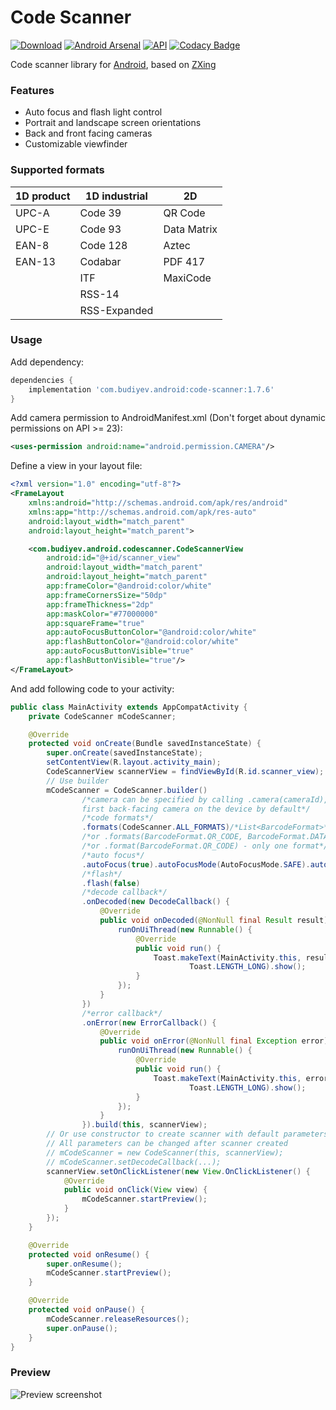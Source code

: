 # Code Scanner
[![Download](https://api.bintray.com/packages/yuriy-budiyev/maven/code-scanner/images/download.svg)](https://bintray.com/yuriy-budiyev/maven/code-scanner/_latestVersion)
[![Android Arsenal](https://img.shields.io/badge/Android%20Arsenal-Code%20Scanner-blue.svg?style=flat)](https://android-arsenal.com/details/1/6095)
[![API](https://img.shields.io/badge/API-14%2B-blue.svg?style=flat)](https://android-arsenal.com/api?level=14)
[![Codacy Badge](https://api.codacy.com/project/badge/Grade/04f32141b2ef480580f709883541b469)](https://www.codacy.com/app/yuriy-budiyev/code-scanner?utm_source=github.com&amp;utm_medium=referral&amp;utm_content=yuriy-budiyev/code-scanner&amp;utm_campaign=Badge_Grade)

Code scanner library for [Android](https://developer.android.com), based on [ZXing](https://github.com/zxing/zxing)

### Features
* Auto focus and flash light control
* Portrait and landscape screen orientations
* Back and front facing cameras
* Customizable viewfinder

### Supported formats
| 1D product | 1D industrial | 2D
| ---------- | ------------- | --------------
| UPC-A      | Code 39       | QR Code
| UPC-E      | Code 93       | Data Matrix
| EAN-8      | Code 128      | Aztec
| EAN-13     | Codabar       | PDF 417
|            | ITF           | MaxiCode
|            | RSS-14        |
|            | RSS-Expanded  |

### Usage
Add dependency:
```gradle
dependencies {
    implementation 'com.budiyev.android:code-scanner:1.7.6'
}
```
Add camera permission to AndroidManifest.xml (Don't forget about dynamic permissions on API >= 23):
```xml
<uses-permission android:name="android.permission.CAMERA"/>
```
Define a view in your layout file:
```xml
<?xml version="1.0" encoding="utf-8"?>
<FrameLayout
    xmlns:android="http://schemas.android.com/apk/res/android"
    xmlns:app="http://schemas.android.com/apk/res-auto"
    android:layout_width="match_parent"
    android:layout_height="match_parent">

    <com.budiyev.android.codescanner.CodeScannerView
        android:id="@+id/scanner_view"
        android:layout_width="match_parent"
        android:layout_height="match_parent"
        app:frameColor="@android:color/white"
        app:frameCornersSize="50dp"
        app:frameThickness="2dp"
        app:maskColor="#77000000"
        app:squareFrame="true"
        app:autoFocusButtonColor="@android:color/white"
        app:flashButtonColor="@android:color/white"
        app:autoFocusButtonVisible="true"
        app:flashButtonVisible="true"/>
</FrameLayout>
```
And add following code to your activity:
```java
public class MainActivity extends AppCompatActivity {
    private CodeScanner mCodeScanner;

    @Override
    protected void onCreate(Bundle savedInstanceState) {
        super.onCreate(savedInstanceState);
        setContentView(R.layout.activity_main);
        CodeScannerView scannerView = findViewById(R.id.scanner_view);
        // Use builder
        mCodeScanner = CodeScanner.builder()
                /*camera can be specified by calling .camera(cameraId),
                first back-facing camera on the device by default*/
                /*code formats*/
                .formats(CodeScanner.ALL_FORMATS)/*List<BarcodeFormat>*/
                /*or .formats(BarcodeFormat.QR_CODE, BarcodeFormat.DATA_MATRIX, ...)*/
                /*or .format(BarcodeFormat.QR_CODE) - only one format*/
                /*auto focus*/
                .autoFocus(true).autoFocusMode(AutoFocusMode.SAFE).autoFocusInterval(2000L)
                /*flash*/
                .flash(false)
                /*decode callback*/
                .onDecoded(new DecodeCallback() {
                    @Override
                    public void onDecoded(@NonNull final Result result) {
                        runOnUiThread(new Runnable() {
                            @Override
                            public void run() {
                                Toast.makeText(MainActivity.this, result.getText(),
                                        Toast.LENGTH_LONG).show();
                            }
                        });
                    }
                })
                /*error callback*/
                .onError(new ErrorCallback() {
                    @Override
                    public void onError(@NonNull final Exception error) {
                        runOnUiThread(new Runnable() {
                            @Override
                            public void run() {
                                Toast.makeText(MainActivity.this, error.getMessage(),
                                        Toast.LENGTH_LONG).show();
                            }
                        });
                    }
                }).build(this, scannerView);
        // Or use constructor to create scanner with default parameters
        // All parameters can be changed after scanner created
        // mCodeScanner = new CodeScanner(this, scannerView);                
        // mCodeScanner.setDecodeCallback(...);                
        scannerView.setOnClickListener(new View.OnClickListener() {
            @Override
            public void onClick(View view) {
                mCodeScanner.startPreview();
            }
        });
    }

    @Override
    protected void onResume() {
        super.onResume();
        mCodeScanner.startPreview();
    }

    @Override
    protected void onPause() {
        mCodeScanner.releaseResources();
        super.onPause();
    }
}
```
### Preview
![Preview screenshot](https://raw.githubusercontent.com/yuriy-budiyev/code-scanner/master/images/code_scanner_preview.png)
